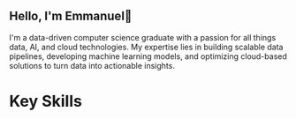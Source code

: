 ## Hello, I'm Emmanuel👋

I'm a data-driven computer science graduate with a passion for all things data, AI, and cloud technologies. My expertise lies in building scalable data pipelines, developing machine learning models, and optimizing cloud-based solutions to turn data into actionable insights.

# Key Skills

<!--
**emmanuel-akpandara/emmanuel-akpandara** is a ✨ _special_ ✨ repository because its `README.md` (this file) appears on your GitHub profile.

Here are some ideas to get you started:

- 🔭 I’m currently working on ...
- 🌱 I’m currently learning ...
- 👯 I’m looking to collaborate on ...
- 🤔 I’m looking for help with ...
- 💬 Ask me about ...
- 📫 How to reach me: ...
- 😄 Pronouns: ...
- ⚡ Fun fact: ...
-->
